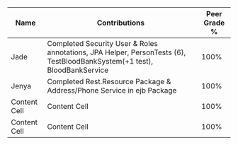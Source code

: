 | Name  | Contributions|Peer Grade % |
| ------------- | ------------- |-------------|
| Jade | Completed Security User & Roles annotations, JPA Helper, PersonTests (6), TestBloodBankSystem(+1 test), BloodBankService|100% |
| Jenya  | Completed Rest.Resource Package & Address/Phone Service in ejb Package  |100% | 
| Content Cell  | Content Cell  |100%|
| Content Cell  | Content Cell  |100% | 
